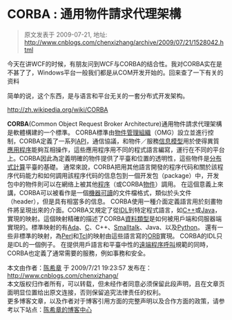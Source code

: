 # CORBA : 通用物件請求代理架構 
> 原文发表于 2009-07-21, 地址: http://www.cnblogs.com/chenxizhang/archive/2009/07/21/1528042.html 


今天在讲WCF的时候，有朋友问到WCF与CORBA的结合性。我对CORBA实在是不甚了了，Windows平台一般我们都是从COM开发开始的。回来查了一下有关的资料

 简单的说，这个东西，是与语言和平台无关的一套分布式开发架构。

 <http://zh.wikipedia.org/wiki/CORBA>

 **CORBA**(Common Object Request Broker Architecture)通用物件請求代理架構是軟體構建的一个標準。 CORBA標準由[物件管理組織](http://zh.wikipedia.org/w/index.php?title=%E7%89%A9%E4%BB%B6%E7%AE%A1%E7%90%86%E7%B5%84%E7%B9%94&action=edit&redlink=1)（OMG）設立並進行控制，CORBA定義了一系列[API](http://zh.wikipedia.org/wiki/API)，通信協議，和物件／服務[信息模型](http://zh.wikipedia.org/wiki/%E4%BF%A1%E6%81%AF%E6%A8%A1%E5%9E%8B)用於使得異質[應用程序](http://zh.wikipedia.org/wiki/%E5%BA%94%E7%94%A8%E7%A8%8B%E5%BA%8F)能夠互相操作，這些應用程序用不同的程式語言編寫，運行在不同的平台上。CORBA因此為定義明確的物件提供了平臺和位置的透明性，這些物件是[分布式計算](http://zh.wikipedia.org/wiki/%E5%88%86%E5%B8%83%E5%BC%8F%E8%A8%88%E7%AE%97)平臺的基礎。 通常來說，CORBA把用其他語言開發的程序代码和關於該程序代码能力和如何調用該程序代码的信息包到一個开发包（package）中，开发包中的物件則可以在網络上被其他[程序](http://zh.wikipedia.org/wiki/%E7%94%B5%E8%84%91%E7%A8%8B%E5%BA%8F)（或CORBA[物件](http://zh.wikipedia.org/w/index.php?title=%E7%89%A9%E4%BB%B6&action=edit&redlink=1)）調用。 在這個意義上來講，CORBA可以被看作是一個[機器可讀](http://zh.wikipedia.org/w/index.php?title=%E6%A9%9F%E5%99%A8%E5%8F%AF%E8%AE%80&action=edit&redlink=1)的文件檔格式，類似於头文件（header），但是具有相當多的信息。 CORBA使用一種介面定義語言用於刻畫物件將呈現出來的介面。CORBA又規定了從[IDL](http://zh.wikipedia.org/w/index.php?title=%E4%BB%8B%E9%9D%A2%E5%AE%9A%E7%BE%A9%E8%AA%9E%E8%A8%80&action=edit&redlink=1)到特定程式語言，如[C++](http://zh.wikipedia.org/wiki/C%2B%2B)或[Java](http://zh.wikipedia.org/wiki/Java)，實現的映射。這個映射精確的描述了CORBA[資料類型](http://zh.wikipedia.org/wiki/%E8%B3%87%E6%96%99%E9%A1%9E%E5%9E%8B)是如何被用戶端和伺服器端實現的。標準映射的有[Ada](http://zh.wikipedia.org/wiki/Ada)、[C](http://zh.wikipedia.org/wiki/C%E8%AA%9E%E8%A8%80)、C++、[Smalltalk](http://zh.wikipedia.org/wiki/Smalltalk)、Java、以及[Python](http://zh.wikipedia.org/wiki/Python)。 還有一些非標準的映射，為[Perl](http://zh.wikipedia.org/wiki/Perl)和[Tcl](http://zh.wikipedia.org/wiki/Tcl)的映射由這些語言寫的[ORB](http://zh.wikipedia.org/w/index.php?title=ORB&action=edit&redlink=1)實現。 CORBA的IDL只是IDL的一個例子。 在提供用戶語言和平臺中性的[遠端程序呼叫](http://zh.wikipedia.org/wiki/%E9%81%A0%E7%AB%AF%E7%A8%8B%E5%BA%8F%E5%91%BC%E5%8F%AB)規範的同時，CORBA也定義了通常需要的服務，例如事務和安全。

 本文由作者：[陈希章](http://www.xizhang.com) 于 2009/7/21 19:23:57 发布在：<http://www.cnblogs.com/chenxizhang/>  
 本文版权归作者所有，可以转载，但未经作者同意必须保留此段声明，且在文章页面明显位置给出原文连接，否则保留追究法律责任的权利。   
 更多博客文章，以及作者对于博客引用方面的完整声明以及合作方面的政策，请参考以下站点：[陈希章的博客中心](http://www.xizhang.com/blog.htm) 









